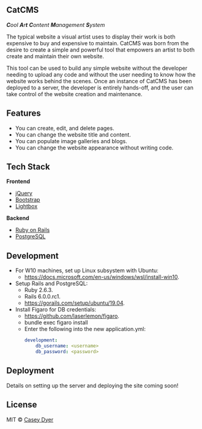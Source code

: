 ## CatCMS
_**C**ool **A**r**t** **C**ontent **M**anagement **S**ystem_

The typical website a visual artist uses to display their work is both expensive to buy and expensive to maintain. CatCMS was born from the desire to create a simple and powerful tool that empowers an artist to both create and maintain their own website. 

This tool can be used to build any simple website without the developer needing to upload any code and without the user needing to know how the website works behind the scenes. Once an instance of CatCMS has been deployed to a server, the developer is entirely hands-off, and the user can take control of the website creation and maintenance.

## Features

- You can create, edit, and delete pages.
- You can change the website title and content.
- You can populate image galleries and blogs.
- You can change the website appearance without writing code.

## Tech Stack

<b>Frontend</b>
- [jQuery](https://jquery.com/)
- [Bootstrap](https://getbootstrap.com/)
- [Lightbox](https://lokeshdhakar.com/projects/lightbox2/)

<b>Backend</b>
- [Ruby on Rails](https://rubyonrails.org/)
- [PostgreSQL](https://www.postgresql.org/)

## Development
- For W10 machines, set up Linux subsystem with Ubuntu: 
    - https://docs.microsoft.com/en-us/windows/wsl/install-win10.
- Setup Rails and PostgreSQL:
    - Ruby 2.6.3.
    - Rails 6.0.0.rc1.
    - https://gorails.com/setup/ubuntu/19.04.
- Install Figaro for DB credentials:
    - https://github.com/laserlemon/figaro.
    - bundle exec figaro install
    - Enter the following into the new application.yml:
        ```yml
        development:
            db_username: <username>
            db_password: <password>
        ```

## Deployment

Details on setting up the server and deploying the site coming soon!

## License

MIT © [Casey Dyer](https://github.com/dyersituations)